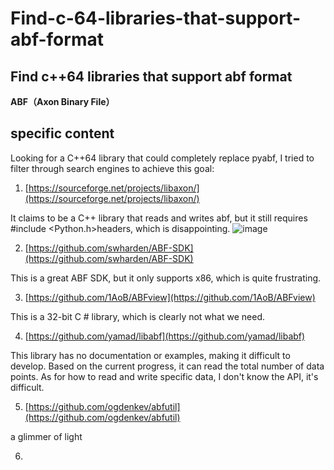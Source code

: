 # Find-c-64-libraries-that-support-abf-format
## Find c++64 libraries that support abf format

**ABF（Axon Binary File）**

## specific content

Looking for a C++64 library that could completely replace pyabf, I tried to filter through search engines to achieve this goal:

1. [https://sourceforge.net/projects/libaxon/](https://sourceforge.net/projects/libaxon/)

It claims to be a C++ library that reads and writes abf, but it still requires #include <Python.h>headers, which is disappointing.
![image](https://github.com/user-attachments/assets/926292d4-d7b9-4601-9606-4aedaf9bda34)

2. [https://github.com/swharden/ABF-SDK](https://github.com/swharden/ABF-SDK)

This is a great ABF SDK, but it only supports x86, which is quite frustrating.

3. [https://github.com/1AoB/ABFview](https://github.com/1AoB/ABFview)

This is a 32-bit C # library, which is clearly not what we need.

4. [https://github.com/yamad/libabf](https://github.com/yamad/libabf)

This library has no documentation or examples, making it difficult to develop. Based on the current progress, it can read the total number of data points. As for how to read and write specific data, I don't know the API, it's difficult.

5. [https://github.com/ogdenkev/abfutil](https://github.com/ogdenkev/abfutil)

a glimmer of light

6. 
